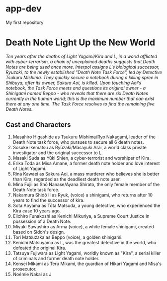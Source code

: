 # app-dev
My first repository

# Death Note Light Up the New World

*Ten years after the deaths of Light Yagami/Kira and L, in a world afflicted with cyber-terrorism, a chain of unexplained deaths suggests that Death Notes are being used once more. Interpol assigns L's biological successor, Ryuzaki, to the newly established "Death Note Task Force", led by Detective Tsukuru Mishima. They quickly secure a notebook during a killing spree in Shibuya, after its owner, Sakura Aoi, is killed. Upon touching Aoi's notebook, the Task Force meets and questions its original owner - a Shinigami named Beppo - who reveals that there are six Death Notes currently in the human world; this is the maximum number that can exist there at any one time. The Task Force resolves to find the remaining five Death Notes.*

## Cast and Characters
1. Masahiro Higashide as Tsukuru Mishima/Ryo Nakagami, leader of the Death Note task force, who pursues to secure all 6 death notes.
2. Sosuke Ikematsu as Ryūzaki/Masayuki Arai, a world class private investigator and the original successor to L.
3. Masaki Suda as Yūki Shien, a cyber-terrorist and worshiper of Kira.
4. Erika Toda as Misa Amane, a former death note holder and love interest of Light Yagami.
5. Rina Kawaei as Sakura Aoi, a mass murderer who believes she is better than Kira, regarded as the deadliest death note user.
6. Mina Fujii as Shō Nanase/Ayana Shirato, the only female member of the Death Note task force.
7. Nakamura Shidō II as Ryuk, (voice) a shinigami, who returns after 10 years to find the successor of kira.
8. Sota Aoyama as Tōta Matsuda, a young detective, who experienced the Kira case 10 years ago.
9. Eiichiro Funakoshi as Kenichi Mikuriya, a Supreme Court Justice in possession of a Death Note.
10. Miyuki Sawashiro as Arma (voice), a white female shinigami, created based on Sidoh's design.
11. Tori Matsuzaka as Beppo (voice), a golden shinigami.
12. Kenichi Matsuyama as L, was the greatest detective in the world, who defeated the original Kira.
13. Tatsuya Fujiwara as Light Yagami, worldly known as "Kira", a serial killer of criminals and former death note holder.
14. Kensei Mikami as Teru Mikami, the guardian of Hikari Yagami and Misa's prosecutor.
15. Noémie Nakai as J
